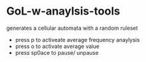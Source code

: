 # GoL-w-anaylsis-tools

generates a cellular automata with a random ruleset 
  - press p to activeate average frequency anaylysis
  - press o to activate average value
  - press sp0ace to pause/ unpause  
